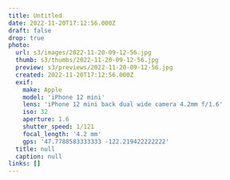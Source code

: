 ```yaml
---
title: Untitled
date: 2022-11-20T17:12:56.000Z
draft: false
drop: true
photo:
  url: s3/images/2022-11-20-09-12-56.jpg
  thumb: s3/thumbs/2022-11-20-09-12-56.jpg
  preview: s3/previews/2022-11-20-09-12-56.jpg
  created: 2022-11-20T17:12:56.000Z
  exif:
    make: Apple
    model: 'iPhone 12 mini'
    lens: 'iPhone 12 mini back dual wide camera 4.2mm f/1.6'
    iso: 32
    aperture: 1.6
    shutter_speed: 1/121
    focal_length: '4.2 mm'
    gps: '47.7788583333333 -122.219422222222'
  title: null
  caption: null
links: []
---
```

